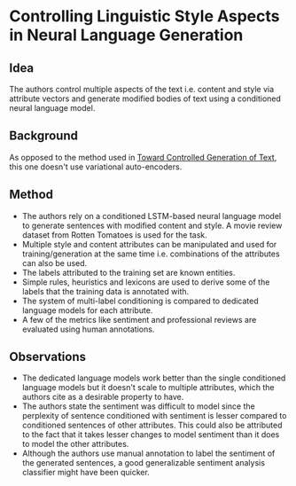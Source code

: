 
# Controlling Linguistic Style Aspects in Neural Language Generation

## Idea

The authors control multiple aspects of the text i.e. content and style via attribute vectors and generate modified bodies of text using a conditioned neural language model.

## Background

As opposed to the method used in [Toward Controlled Generation of Text](https://arxiv.org/abs/1703.00955), this one doesn't use variational auto-encoders.

## Method

* The authors rely on a conditioned LSTM-based neural language model to generate sentences with modified content and style. A movie review dataset from Rotten Tomatoes is used for the task.
* Multiple style and content attributes can be manipulated and used for training/generation at the same time i.e. combinations of the attributes can also be used.
* The labels attributed to the training set are known entities.
* Simple rules, heuristics and lexicons are used to derive some of the labels that the training data is annotated with.
* The system of multi-label conditioning is compared to dedicated language models for each attribute.
* A few of the metrics like sentiment and professional reviews are evaluated using human annotations.

## Observations

* The dedicated language models work better than the single conditioned language models but it doesn't scale to multiple attributes, which the authors cite as a desirable property to have.
* The authors state the sentiment was difficult to model since the perplexity of sentence conditioned with sentiment is lesser compared to conditioned sentences of other attributes. This could also be attributed to the fact that it takes lesser changes to model sentiment than it does to model the other attributes.
* Although the authors use manual annotation to label the sentiment of the generated sentences, a good generalizable sentiment analysis classifier might have been quicker.
